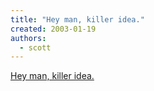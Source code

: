 ```yaml
---
title: "Hey man, killer idea."
created: 2003-01-19
authors: 
  - scott
---
```


[Hey man, killer idea.](http://maddox.xmission.com/junk_the_junk.html)
